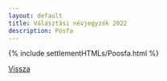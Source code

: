 ```yaml
---
layout: default
title: Választási névjegyzék 2022
description: Pósfa
---
```


{% include settlementHTMLs/Poosfa.html %}

[Vissza](../)